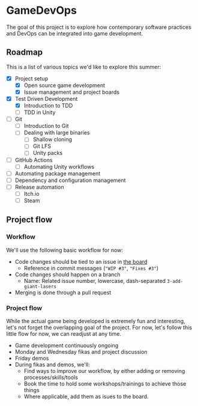 # GameDevOps

The goal of this project is to explore how contemporary software practices and DevOps can be integrated into game development.

## Roadmap

This is a list of various topics we'd like to explore this summer:

- [X] Project setup
  - [X] Open source game development
  - [X] Issue management and project boards
- [X] Test Driven Development
  - [X] Introduction to TDD
  - [ ] TDD in Unity
- [ ] Git
  - [ ] Introduction to Git
  - [ ] Dealing with large binaries
    - [ ] Shallow cloning
    - [ ] Git LFS
    - [ ] Unity packs
- [ ] GitHub Actions
  - [ ] Automating Unity workflows
- [ ] Automating package management
- [ ] Dependency and configuration management
- [ ] Release automation
  - [ ] Itch.io
  - [ ] Steam

## Project flow

### Workflow

We'll use the following basic workflow for now:

- Code changes should be tied to an issue in [the board](https://github.com/Praqma/GameDevOps/projects/1)
  - Reference in commit messages (`"WIP #3"`, `"Fixes #3"`)
- Code changes should happen on a branch
  - Name: Related issue number, lowercase, dash-separated `3-add-giant-lasers`
- Merging is done through a pull request

### Project flow

While the actual game being developed is extremely fun and interesting, let's not forget the overlapping goal of the project. For now, let's follow this little flow for now, we can readjust at any time.

- Game development continuously ongoing
- Monday and Wednesday fikas and project discussion 
- Friday demos
- During fikas and demos, we'll:
  - Find ways to improve our workflow, by either adding or removing processes/skills/tools
  - Book the time to hold some workshops/trainings to achieve those things
  - Where applicable, add them as isues to the board.
